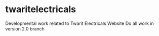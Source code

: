 # twaritelectricals
Developmental work related to Twarit Electricals Website
Do all work in version 2.0 branch
